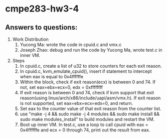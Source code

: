 # cmpe283-hw3-4

## Answers to questions:
1. Work Distribution
   1. Yucong Ma: wrote the code in cpuid.c and vmx.c
   2. Joseph Zhao: debug and run the code by Yucong Ma, wrote test.c in inner VM.
2. Steps
   1. In cpuid.c, create a list of u32 to store counters for each exit reason.
   2. In cpuid.c, kvm_emulate_cpuid(), insert if statement to intercept when eax is equal to 0x4ffffffe
   3. Within the block, check if exit reason(ecx) is between 0 and 74. If not, set eax=ebx=ecx=0, edx = 0xffffffff
   4. If exit reason is between 0 and 74, check if kvm support that exit reason(using linux/arch/x86/include/uapi/asm/vmx.h). If exit reason is not supported, set eax=ebx=ecx=edx=0, and return. 
   5. Set eax to the counter value of that exit reason from the counter list.
   6. use "make -j 4 && sudo make -j 4 modules && sudo make install && sudo make modules_install" to build modules and restart the VM.
   7. Boot up inner VM. In test.c, use a loop to call cpuid with eax = 0x4ffffffe and ecx = 0 through 74, print out the result from eax.
